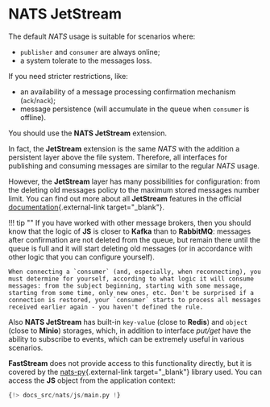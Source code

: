 # NATS JetStream

The default *NATS* usage is suitable for scenarios where:

* `publisher` and `consumer` are always online;
* a system tolerate to the messages loss.

If you need stricter restrictions, like:

* an availability of a message processing confirmation mechanism (`ack`/`nack`);
* message persistence (will accumulate in the queue when `consumer` is offline).

You should use the **NATS JetStream** extension.

In fact, the **JetStream** extension is the same *NATS* with the addition a persistent layer above the file system. Therefore, all interfaces for publishing and consuming messages are similar to the regular *NATS* usage.

However, the **JetStream** layer has many possibilities for configuration: from the deleting old messages policy to the maximum stored messages number limit. You can find out more about all **JetStream** features in the official [documentation](https://docs.nats.io/using-nats/developer/develop_jetstream){.external-link target="_blank"}.

!!! tip ""
    If you have worked with other message brokers, then you should know that the logic of **JS** is closer to **Kafka** than to **RabbitMQ**: messages after confirmation are not deleted from the queue, but remain there until the queue is full and it will start deleting old messages (or in accordance with other logic that you can configure yourself).

    When connecting a `consumer` (and, especially, when reconnecting), you must determine for yourself, according to what logic it will consume messages: from the subject beginning, starting with some message, starting from some time, only new ones, etc. Don't be surprised if a connection is restored, your `consumer` starts to process all messages received earlier again - you haven't defined the rule.

Also **NATS JetStream** has built-in `key-value` (close to **Redis**) and `object` (close to **Minio**) storages, which, in addition to interface *put/get* have the ability to subscribe to events, which can be extremely useful in various scenarios.

**FastStream** does not provide access to this functionality directly, but it is covered by the [nats-py](https://github.com/nats-io/nats.py){.external-link target="_blank"} library used. You can access the **JS** object from the application context:

```python linenums="1" hl_lines="2 7 11-12 21"
{!> docs_src/nats/js/main.py !}
```
